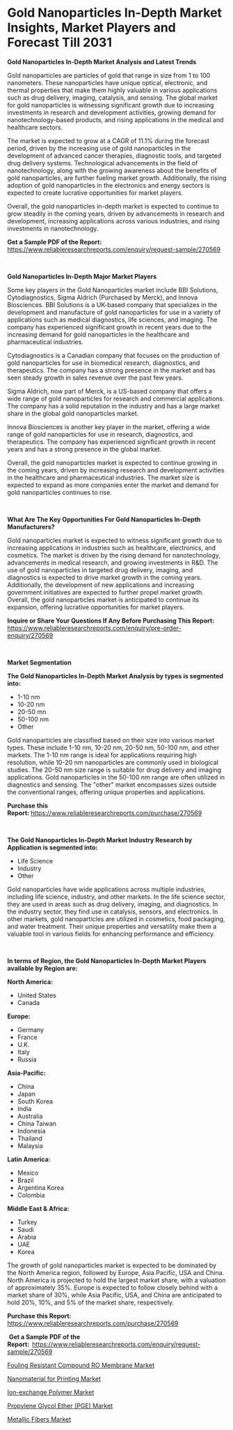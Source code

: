 <p><h1>Gold Nanoparticles In-Depth Market Insights, Market Players and Forecast Till 2031</h1></p><p><strong>Gold Nanoparticles In-Depth Market Analysis and Latest Trends</strong></p>
<p><p>Gold nanoparticles are particles of gold that range in size from 1 to 100 nanometers. These nanoparticles have unique optical, electronic, and thermal properties that make them highly valuable in various applications such as drug delivery, imaging, catalysis, and sensing. The global market for gold nanoparticles is witnessing significant growth due to increasing investments in research and development activities, growing demand for nanotechnology-based products, and rising applications in the medical and healthcare sectors.</p><p>The market is expected to grow at a CAGR of 11.1% during the forecast period, driven by the increasing use of gold nanoparticles in the development of advanced cancer therapies, diagnostic tools, and targeted drug delivery systems. Technological advancements in the field of nanotechnology, along with the growing awareness about the benefits of gold nanoparticles, are further fueling market growth. Additionally, the rising adoption of gold nanoparticles in the electronics and energy sectors is expected to create lucrative opportunities for market players.</p><p>Overall, the gold nanoparticles in-depth market is expected to continue to grow steadily in the coming years, driven by advancements in research and development, increasing applications across various industries, and rising investments in nanotechnology.</p></p>
<p><strong>Get a Sample PDF of the Report:&nbsp;</strong> <a href="https://www.reliableresearchreports.com/enquiry/request-sample/270569">https://www.reliableresearchreports.com/enquiry/request-sample/270569</a></p>
<p>&nbsp;</p>
<p><strong>Gold Nanoparticles In-Depth Major Market Players</strong></p>
<p><p>Some key players in the Gold Nanoparticles market include BBI Solutions, Cytodiagnostics, Sigma Aldrich (Purchased by Merck), and Innova Biosciences. BBI Solutions is a UK-based company that specializes in the development and manufacture of gold nanoparticles for use in a variety of applications such as medical diagnostics, life sciences, and imaging. The company has experienced significant growth in recent years due to the increasing demand for gold nanoparticles in the healthcare and pharmaceutical industries.</p><p>Cytodiagnostics is a Canadian company that focuses on the production of gold nanoparticles for use in biomedical research, diagnostics, and therapeutics. The company has a strong presence in the market and has seen steady growth in sales revenue over the past few years.</p><p>Sigma Aldrich, now part of Merck, is a US-based company that offers a wide range of gold nanoparticles for research and commercial applications. The company has a solid reputation in the industry and has a large market share in the global gold nanoparticles market.</p><p>Innova Biosciences is another key player in the market, offering a wide range of gold nanoparticles for use in research, diagnostics, and therapeutics. The company has experienced significant growth in recent years and has a strong presence in the global market.</p><p>Overall, the gold nanoparticles market is expected to continue growing in the coming years, driven by increasing research and development activities in the healthcare and pharmaceutical industries. The market size is expected to expand as more companies enter the market and demand for gold nanoparticles continues to rise.</p></p>
<p>&nbsp;</p>
<p><strong>What Are The Key Opportunities For Gold Nanoparticles In-Depth Manufacturers?</strong></p>
<p><p>Gold nanoparticles market is expected to witness significant growth due to increasing applications in industries such as healthcare, electronics, and cosmetics. The market is driven by the rising demand for nanotechnology, advancements in medical research, and growing investments in R&D. The use of gold nanoparticles in targeted drug delivery, imaging, and diagnostics is expected to drive market growth in the coming years. Additionally, the development of new applications and increasing government initiatives are expected to further propel market growth. Overall, the gold nanoparticles market is anticipated to continue its expansion, offering lucrative opportunities for market players.</p></p>
<p><strong>Inquire or Share Your Questions If Any Before Purchasing This Report:</strong> <a href="https://www.reliableresearchreports.com/enquiry/pre-order-enquiry/270569">https://www.reliableresearchreports.com/enquiry/pre-order-enquiry/270569</a></p>
<p>&nbsp;</p>
<p><strong>Market Segmentation</strong></p>
<p><strong>The Gold Nanoparticles In-Depth Market Analysis by types is segmented into:</strong></p>
<p><ul><li>1-10 nm</li><li>10-20 nm</li><li>20-50 mn</li><li>50-100 nm</li><li>Other</li></ul></p>
<p><p>Gold nanoparticles are classified based on their size into various market types. These include 1-10 nm, 10-20 nm, 20-50 nm, 50-100 nm, and other markets. The 1-10 nm range is ideal for applications requiring high resolution, while 10-20 nm nanoparticles are commonly used in biological studies. The 20-50 nm size range is suitable for drug delivery and imaging applications. Gold nanoparticles in the 50-100 nm range are often utilized in diagnostics and sensing. The "other" market encompasses sizes outside the conventional ranges, offering unique properties and applications.</p></p>
<p><strong>Purchase this Report:&nbsp;</strong><a href="https://www.reliableresearchreports.com/purchase/270569">https://www.reliableresearchreports.com/purchase/270569</a></p>
<p>&nbsp;</p>
<p><strong>The Gold Nanoparticles In-Depth Market Industry Research by Application is segmented into:</strong></p>
<p><ul><li>Life Science</li><li>Industry</li><li>Other</li></ul></p>
<p><p>Gold nanoparticles have wide applications across multiple industries, including life science, industry, and other markets. In the life science sector, they are used in areas such as drug delivery, imaging, and diagnostics. In the industry sector, they find use in catalysis, sensors, and electronics. In other markets, gold nanoparticles are utilized in cosmetics, food packaging, and water treatment. Their unique properties and versatility make them a valuable tool in various fields for enhancing performance and efficiency.</p></p>
<p>&nbsp;</p>
<p><strong>In terms of Region, the Gold Nanoparticles In-Depth Market Players available by Region are:</strong></p>
<p>
    <p> <strong> North America: </strong>
        <ul>
            <li>United States</li>
            <li>Canada</li>
        </ul>
        </p> 
    <p> <strong> Europe: </strong>
        <ul>
            <li>Germany</li>
            <li>France</li>
            <li>U.K.</li>
            <li>Italy</li>
            <li>Russia</li>
        </ul>
        </p> 
    <p> <strong> Asia-Pacific: </strong>
        <ul>
            <li>China</li>
            <li>Japan</li>
            <li>South Korea</li>
            <li>India</li>
            <li>Australia</li>
            <li>China Taiwan</li>
            <li>Indonesia</li>
            <li>Thailand</li>
            <li>Malaysia</li>
        </ul>
        </p> 
    <p> <strong> Latin America: </strong>
        <ul>
            <li>Mexico</li>
            <li>Brazil</li>
            <li>Argentina Korea</li>
            <li>Colombia</li>
        </ul>
        </p> 
    <p> <strong> Middle East & Africa: </strong>
        <ul>
            <li>Turkey</li>
            <li>Saudi</li>
            <li>Arabia</li>
            <li>UAE</li>
            <li>Korea</li>
        </ul>
    </p>
    </p>
<p><p>The growth of gold nanoparticles market is expected to be dominated by the North America region, followed by Europe, Asia Pacific, USA and China. North America is projected to hold the largest market share, with a valuation of approximately 35%. Europe is expected to follow closely behind with a market share of 30%, while Asia Pacific, USA, and China are anticipated to hold 20%, 10%, and 5% of the market share, respectively.</p></p>
<p><strong>Purchase this Report: </strong><a href="https://www.reliableresearchreports.com/purchase/270569">https://www.reliableresearchreports.com/purchase/270569</a></p>
<p>&nbsp;<strong>Get a Sample PDF of the Report:&nbsp;&nbsp;</strong><a href="https://www.reliableresearchreports.com/enquiry/request-sample/270569">https://www.reliableresearchreports.com/enquiry/request-sample/270569</a></p>
<p><strong></strong></p>
<p><p><a href="https://view.publitas.com/reportprime-1/fouling-resistant-compound-ro-membrane-market-size-share-trends-analysis-report-by-application-regional-outlook-competitive-strategies-and-segment-forecasts-2024-2031/">Fouling Resistant Compound RO Membrane Market</a></p><p><a href="https://view.publitas.com/reportprime-1/nanomaterial-for-printing-market-size-market-share-and-global-market-analysis-report-2024-2031/">Nanomaterial for Printing Market</a></p><p><a href="https://cat-emmental-94b.notion.site/Ion-exchange-Polymer-Market-Insights-Market-Players-and-Forecast-Till-2031-2010d6076b5b46c2a618d5feddfaf1ea">Ion-exchange Polymer Market</a></p><p><a href="https://silk-columnist-571.notion.site/Propylene-Glycol-Ether-PGE-Market-Growth-Market-Trends-COVID-19-Impact-and-Forecasts-for-period-6578b3b88d5a4e4f9b326e00f83f53d2">Propylene Glycol Ether (PGE) Market</a></p><p><a href="https://cat-emmental-94b.notion.site/Metallic-Fibers-Market-Size-Global-Industry-Overview-Market-Segmentation-and-Forecast-2024-to-203-9ba715f04a414072acda715b2db1224c">Metallic Fibers Market</a></p></p>